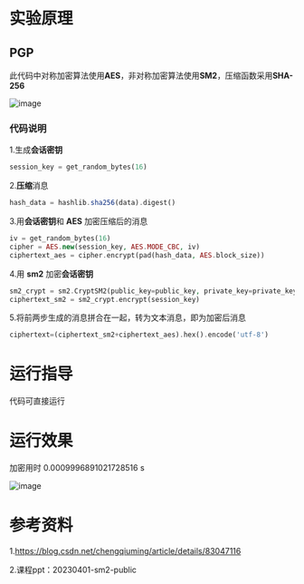 # 实验原理

## PGP

此代码中对称加密算法使用**AES**，非对称加密算法使用**SM2**，压缩函数采用**SHA-256**

![image](https://github.com/korangar-group42num1/group42/assets/129478905/65c8ec14-112a-471a-afe4-a03df561978b)

### 代码说明

1.生成**会话密钥**

 ```php {.line-numbers}
session_key = get_random_bytes(16)
 ```

2.**压缩**消息 

 ```php {.line-numbers} 
 hash_data = hashlib.sha256(data).digest()
 ```

3.用**会话密钥**和 **AES** 加密压缩后的消息

 ```php {.line-numbers} 
 iv = get_random_bytes(16)
 cipher = AES.new(session_key, AES.MODE_CBC, iv)
 ciphertext_aes = cipher.encrypt(pad(hash_data, AES.block_size))
 ```

4.用 **sm2** 加密**会话密钥**

 ```php {.line-numbers} 
sm2_crypt = sm2.CryptSM2(public_key=public_key, private_key=private_key)
ciphertext_sm2 = sm2_crypt.encrypt(session_key)
 ```

5.将前两步生成的消息拼合在一起，转为文本消息，即为加密后消息

 ```php {.line-numbers} 
ciphertext=(ciphertext_sm2+ciphertext_aes).hex().encode('utf-8')
```

# 运行指导

代码可直接运行

# 运行效果

加密用时 0.0009996891021728516 s

![image](https://github.com/korangar-group42num1/group42/assets/129478905/a0af10f0-10e2-4d8c-9c93-cf6df56f96ed)



# 参考资料

1.https://blog.csdn.net/chengqiuming/article/details/83047116

2.课程ppt：20230401-sm2-public
